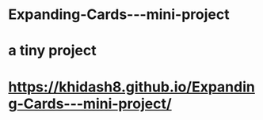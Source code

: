 # Expanding-Cards---mini-project
# a tiny project
# https://khidash8.github.io/Expanding-Cards---mini-project/
